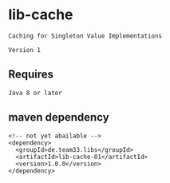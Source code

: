 # lib-cache

    Caching for Singleton Value Implementations
    
    Version 1

## Requires

    Java 8 or later

## maven dependency

    <!-- not yet abailable -->
    <dependency>
      <groupId>de.team33.libs</groupId>
      <artifactId>lib-cache-01</artifactId>
      <version>1.0.0</version>
    </dependency>
